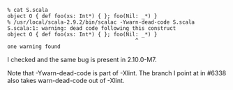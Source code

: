 ```
% cat S.scala
object O { def foo(xs: Int*) { }; foo(Nil: _*) }
% /usr/local/scala-2.9.2/bin/scalac -Ywarn-dead-code S.scala
S.scala:1: warning: dead code following this construct
object O { def foo(xs: Int*) { }; foo(Nil: _*) }
                                         ^
one warning found
```

I checked and the same bug is present in 2.10.0-M7.

Note that -Ywarn-dead-code is part of -Xlint.
The branch I point at in #6338 also takes warn-dead-code out of -Xlint.
